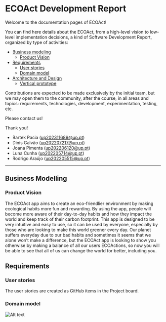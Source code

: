 # ECOAct Development Report
Welcome to the documentation pages of ECOAct!

You can find here details about the ECOAct, from a high-level vision to low-level implementation decisions, a kind of Software Development Report, organized by type of activities:

* [Business modeling](#Business-Modelling) 
  * [Product Vision](#Product-Vision)
* [Requirements](#Requirements)
  * [User stories](#User-stories)
  * [Domain model](#Domain-model)
* [Architecture and Design](#Architecture-And-Design)
  * [Vertical prototype](#Vertical-Prototype)

Contributions are expected to be made exclusively by the initial team, but we may open them to the community, after the course, in all areas and topics: requirements, technologies, development, experimentation, testing, etc.

Please contact us!

Thank you!

* Bartek Pacia (up202311689@up.pt)
* Dinis Galvão (up202207217@up.pt)
* Joana Pimenta (up202206120@up.pt)
* Luna Cunha (up202205714@up.pt)
* Rodrigo Araújo (up202205515@up.pt)

---
## Business Modelling

### Product Vision
The ECOAct app aims to create an eco-friendlier environment by making ecological habits more fun and rewarding. By using the app, people will become more aware of their day-to-day habits and how they impact the world and keep track of their carbon footprint.
This app is designed to be very intuitive and easy to use, so it can be used by everyone, especially by those who are looking to make this world greener every day.
Our planet suffers everyday due to our bad habits and sometimes it seems that we alone won’t make a difference, but the ECOAct app is looking to show you otherwise by making a balance of all our users ECOActions, so now you will be able to see that all of us can change the world for better, including you.


## Requirements

### User stories
The user stories are created as GitHub items in the Project board. 

### Domain model
![Alt text](https://github.com/FEUP-LEIC-ES-2023-24/2LEIC01T1/blob/main/domain%20modeling.png?raw=true "Title")
